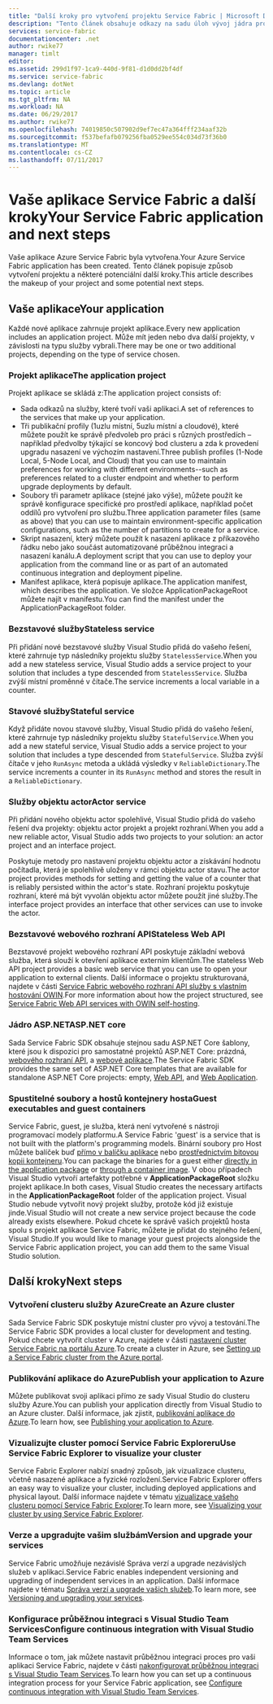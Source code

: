 ```yaml
---
title: "Další kroky pro vytvoření projektu Service Fabric | Microsoft Docs"
description: "Tento článek obsahuje odkazy na sadu úloh vývoj jádra pro Service Fabric"
services: service-fabric
documentationcenter: .net
author: rwike77
manager: timlt
editor: 
ms.assetid: 299d1f97-1ca9-440d-9f81-d1d0dd2bf4df
ms.service: service-fabric
ms.devlang: dotNet
ms.topic: article
ms.tgt_pltfrm: NA
ms.workload: NA
ms.date: 06/29/2017
ms.author: rwike77
ms.openlocfilehash: 74019850c507902d9ef7ec47a364fff234aaf32b
ms.sourcegitcommit: f537befafb079256fba0529ee554c034d73f36b0
ms.translationtype: MT
ms.contentlocale: cs-CZ
ms.lasthandoff: 07/11/2017
---
```

# <a name="your-service-fabric-application-and-next-steps"></a><span data-ttu-id="494b3-103">Vaše aplikace Service Fabric a další kroky</span><span class="sxs-lookup"><span data-stu-id="494b3-103">Your Service Fabric application and next steps</span></span>
<span data-ttu-id="494b3-104">Vaše aplikace Azure Service Fabric byla vytvořena.</span><span class="sxs-lookup"><span data-stu-id="494b3-104">Your Azure Service Fabric application has been created.</span></span> <span data-ttu-id="494b3-105">Tento článek popisuje způsob vytvoření projektu a některé potenciální další kroky.</span><span class="sxs-lookup"><span data-stu-id="494b3-105">This article describes the makeup of your project and some potential next steps.</span></span>

## <a name="your-application"></a><span data-ttu-id="494b3-106">Vaše aplikace</span><span class="sxs-lookup"><span data-stu-id="494b3-106">Your application</span></span>
<span data-ttu-id="494b3-107">Každé nové aplikace zahrnuje projekt aplikace.</span><span class="sxs-lookup"><span data-stu-id="494b3-107">Every new application includes an application project.</span></span> <span data-ttu-id="494b3-108">Může mít jeden nebo dva další projekty, v závislosti na typu služby vybrali.</span><span class="sxs-lookup"><span data-stu-id="494b3-108">There may be one or two additional projects, depending on the type of service chosen.</span></span>

### <a name="the-application-project"></a><span data-ttu-id="494b3-109">Projekt aplikace</span><span class="sxs-lookup"><span data-stu-id="494b3-109">The application project</span></span>
<span data-ttu-id="494b3-110">Projekt aplikace se skládá z:</span><span class="sxs-lookup"><span data-stu-id="494b3-110">The application project consists of:</span></span>

* <span data-ttu-id="494b3-111">Sada odkazů na služby, které tvoří vaši aplikaci.</span><span class="sxs-lookup"><span data-stu-id="494b3-111">A set of references to the services that make up your application.</span></span>
* <span data-ttu-id="494b3-112">Tři publikační profily (1uzlu místní, 5uzlu místní a cloudové), které můžete použít ke správě předvoleb pro práci s různých prostředích – například předvolby týkající se koncový bod clusteru a zda k provedení upgradu nasazení ve výchozím nastavení.</span><span class="sxs-lookup"><span data-stu-id="494b3-112">Three publish profiles (1-Node Local, 5-Node Local, and Cloud) that you can use to maintain preferences for working with different environments--such as preferences related to a cluster endpoint and whether to perform upgrade deployments by default.</span></span>
* <span data-ttu-id="494b3-113">Soubory tři parametr aplikace (stejné jako výše), můžete použít ke správě konfigurace specifické pro prostředí aplikace, například počet oddílů pro vytvoření pro službu.</span><span class="sxs-lookup"><span data-stu-id="494b3-113">Three application parameter files (same as above) that you can use to maintain environment-specific application configurations, such as the number of partitions to create for a service.</span></span>
* <span data-ttu-id="494b3-114">Skript nasazení, který můžete použít k nasazení aplikace z příkazového řádku nebo jako součást automatizované průběžnou integraci a nasazení kanálu.</span><span class="sxs-lookup"><span data-stu-id="494b3-114">A deployment script that you can use to deploy your application from the command line or as part of an automated continuous integration and deployment pipeline.</span></span>
* <span data-ttu-id="494b3-115">Manifest aplikace, která popisuje aplikace.</span><span class="sxs-lookup"><span data-stu-id="494b3-115">The application manifest, which describes the application.</span></span> <span data-ttu-id="494b3-116">Ve složce ApplicationPackageRoot můžete najít v manifestu.</span><span class="sxs-lookup"><span data-stu-id="494b3-116">You can find the manifest under the ApplicationPackageRoot folder.</span></span>

### <a name="stateless-service"></a><span data-ttu-id="494b3-117">Bezstavové služby</span><span class="sxs-lookup"><span data-stu-id="494b3-117">Stateless service</span></span>
<span data-ttu-id="494b3-118">Při přidání nové bezstavové služby Visual Studio přidá do vašeho řešení, které zahrnuje typ následníky projektu služby `StatelessService`.</span><span class="sxs-lookup"><span data-stu-id="494b3-118">When you add a new stateless service, Visual Studio adds a service project to your solution that includes a type descended from `StatelessService`.</span></span> <span data-ttu-id="494b3-119">Služba zvýší místní proměnné v čítače.</span><span class="sxs-lookup"><span data-stu-id="494b3-119">The service increments a local variable in a counter.</span></span>

### <a name="stateful-service"></a><span data-ttu-id="494b3-120">Stavové služby</span><span class="sxs-lookup"><span data-stu-id="494b3-120">Stateful service</span></span>
<span data-ttu-id="494b3-121">Když přidáte novou stavové služby, Visual Studio přidá do vašeho řešení, které zahrnuje typ následníky projektu služby `StatefulService`.</span><span class="sxs-lookup"><span data-stu-id="494b3-121">When you add a new stateful service, Visual Studio adds a service project to your solution that includes a type descended from `StatefulService`.</span></span> <span data-ttu-id="494b3-122">Služba zvýší čítače v jeho `RunAsync` metoda a ukládá výsledky v `ReliableDictionary`.</span><span class="sxs-lookup"><span data-stu-id="494b3-122">The service increments a counter in its `RunAsync` method and stores the result in a `ReliableDictionary`.</span></span>

### <a name="actor-service"></a><span data-ttu-id="494b3-123">Služby objektu actor</span><span class="sxs-lookup"><span data-stu-id="494b3-123">Actor service</span></span>
<span data-ttu-id="494b3-124">Při přidání nového objektu actor spolehlivé, Visual Studio přidá do vašeho řešení dva projekty: objektu actor projekt a projekt rozhraní.</span><span class="sxs-lookup"><span data-stu-id="494b3-124">When you add a new reliable actor, Visual Studio adds two projects to your solution: an actor project and an interface project.</span></span>

<span data-ttu-id="494b3-125">Poskytuje metody pro nastavení projektu objektu actor a získávání hodnotu počítadla, která je spolehlivě uloženy v rámci objektu actor stavu.</span><span class="sxs-lookup"><span data-stu-id="494b3-125">The actor project provides methods for setting and getting the value of a counter that is reliably persisted within the actor's state.</span></span> <span data-ttu-id="494b3-126">Rozhraní projektu poskytuje rozhraní, které má být vyvolán objektu actor můžete použít jiné služby.</span><span class="sxs-lookup"><span data-stu-id="494b3-126">The interface project provides an interface that other services can use to invoke the actor.</span></span>

### <a name="stateless-web-api"></a><span data-ttu-id="494b3-127">Bezstavové webového rozhraní API</span><span class="sxs-lookup"><span data-stu-id="494b3-127">Stateless Web API</span></span>
<span data-ttu-id="494b3-128">Bezstavové projekt webového rozhraní API poskytuje základní webová služba, která slouží k otevření aplikace externím klientům.</span><span class="sxs-lookup"><span data-stu-id="494b3-128">The stateless Web API project provides a basic web service that you can use to open your application to external clients.</span></span> <span data-ttu-id="494b3-129">Další informace o projektu strukturovaná, najdete v části [Service Fabric webového rozhraní API služby s vlastním hostování OWIN](service-fabric-reliable-services-communication-webapi.md).</span><span class="sxs-lookup"><span data-stu-id="494b3-129">For more information about how the project structured, see [Service Fabric Web API services with OWIN self-hosting](service-fabric-reliable-services-communication-webapi.md).</span></span>


### <a name="aspnet-core"></a><span data-ttu-id="494b3-130">Jádro ASP.NET</span><span class="sxs-lookup"><span data-stu-id="494b3-130">ASP.NET core</span></span>
<span data-ttu-id="494b3-131">Sada Service Fabric SDK obsahuje stejnou sadu ASP.NET Core šablony, které jsou k dispozici pro samostatné projektů ASP.NET Core: prázdná, [webového rozhraní API][aspnet-webapi], a [webové aplikace][aspnet-webapp].</span><span class="sxs-lookup"><span data-stu-id="494b3-131">The Service Fabric SDK provides the same set of ASP.NET Core templates that are available for standalone ASP.NET Core projects: empty, [Web API][aspnet-webapi], and [Web Application][aspnet-webapp].</span></span>

### <a name="guest-executables-and-guest-containers"></a><span data-ttu-id="494b3-132">Spustitelné soubory a hostů kontejnery hosta</span><span class="sxs-lookup"><span data-stu-id="494b3-132">Guest executables and guest containers</span></span>

<span data-ttu-id="494b3-133">Service Fabric, guest, je služba, která není vytvořené s nástroji programovací modely platformu.</span><span class="sxs-lookup"><span data-stu-id="494b3-133">A Service Fabric 'guest' is a service that is not built with the platform's programming models.</span></span> <span data-ttu-id="494b3-134">Binární soubory pro Host můžete balíček buď [přímo v balíčku aplikace](service-fabric-deploy-existing-app.md) nebo [prostřednictvím bitovou kopii kontejneru](service-fabric-deploy-container.md).</span><span class="sxs-lookup"><span data-stu-id="494b3-134">You can package the binaries for a guest either [directly in the application package](service-fabric-deploy-existing-app.md) or [through a container image](service-fabric-deploy-container.md).</span></span> <span data-ttu-id="494b3-135">V obou případech Visual Studio vytvoří artefakty potřebné v **ApplicationPackageRoot** složku projekt aplikace.</span><span class="sxs-lookup"><span data-stu-id="494b3-135">In both cases, Visual Studio creates the necessary artifacts in the **ApplicationPackageRoot** folder of the application project.</span></span> <span data-ttu-id="494b3-136">Visual Studio nebude vytvořit nový projekt služby, protože kód již existuje jinde.</span><span class="sxs-lookup"><span data-stu-id="494b3-136">Visual Studio will not create a new service project because the code already exists elsewhere.</span></span> <span data-ttu-id="494b3-137">Pokud chcete ke správě vašich projektů hosta spolu s projekt aplikace Service Fabric, můžete je přidat do stejného řešení, Visual Studio.</span><span class="sxs-lookup"><span data-stu-id="494b3-137">If you would like to manage your guest projects alongside the Service Fabric application project, you can add them to the same Visual Studio solution.</span></span>

## <a name="next-steps"></a><span data-ttu-id="494b3-138">Další kroky</span><span class="sxs-lookup"><span data-stu-id="494b3-138">Next steps</span></span>
### <a name="create-an-azure-cluster"></a><span data-ttu-id="494b3-139">Vytvoření clusteru služby Azure</span><span class="sxs-lookup"><span data-stu-id="494b3-139">Create an Azure cluster</span></span>
<span data-ttu-id="494b3-140">Sada Service Fabric SDK poskytuje místní cluster pro vývoj a testování.</span><span class="sxs-lookup"><span data-stu-id="494b3-140">The Service Fabric SDK provides a local cluster for development and testing.</span></span> <span data-ttu-id="494b3-141">Pokud chcete vytvořit cluster v Azure, najdete v části [nastavení cluster Service Fabric na portálu Azure][create-cluster-in-portal].</span><span class="sxs-lookup"><span data-stu-id="494b3-141">To create a cluster in Azure, see [Setting up a Service Fabric cluster from the Azure portal][create-cluster-in-portal].</span></span>

### <a name="publish-your-application-to-azure"></a><span data-ttu-id="494b3-142">Publikování aplikace do Azure</span><span class="sxs-lookup"><span data-stu-id="494b3-142">Publish your application to Azure</span></span>
<span data-ttu-id="494b3-143">Můžete publikovat svoji aplikaci přímo ze sady Visual Studio do clusteru služby Azure.</span><span class="sxs-lookup"><span data-stu-id="494b3-143">You can publish your application directly from Visual Studio to an Azure cluster.</span></span> <span data-ttu-id="494b3-144">Další informace, jak zjistit, [publikování aplikace do Azure][publish-app-to-azure].</span><span class="sxs-lookup"><span data-stu-id="494b3-144">To learn how, see [Publishing your application to Azure][publish-app-to-azure].</span></span>

### <a name="use-service-fabric-explorer-to-visualize-your-cluster"></a><span data-ttu-id="494b3-145">Vizualizujte cluster pomocí Service Fabric Exploreru</span><span class="sxs-lookup"><span data-stu-id="494b3-145">Use Service Fabric Explorer to visualize your cluster</span></span>
<span data-ttu-id="494b3-146">Service Fabric Explorer nabízí snadný způsob, jak vizualizace clusteru, včetně nasazené aplikace a fyzické rozložení.</span><span class="sxs-lookup"><span data-stu-id="494b3-146">Service Fabric Explorer offers an easy way to visualize your cluster, including deployed applications and physical layout.</span></span> <span data-ttu-id="494b3-147">Další informace najdete v tématu [vizualizace vašeho clusteru pomocí Service Fabric Explorer][visualize-with-sfx].</span><span class="sxs-lookup"><span data-stu-id="494b3-147">To learn more, see [Visualizing your cluster by using Service Fabric Explorer][visualize-with-sfx].</span></span>

### <a name="version-and-upgrade-your-services"></a><span data-ttu-id="494b3-148">Verze a upgradujte vašim službám</span><span class="sxs-lookup"><span data-stu-id="494b3-148">Version and upgrade your services</span></span>
<span data-ttu-id="494b3-149">Service Fabric umožňuje nezávislé Správa verzí a upgrade nezávislých služeb v aplikaci.</span><span class="sxs-lookup"><span data-stu-id="494b3-149">Service Fabric enables independent versioning and upgrading of independent services in an application.</span></span> <span data-ttu-id="494b3-150">Další informace najdete v tématu [Správa verzí a upgrade vašich služeb][app-upgrade-tutorial].</span><span class="sxs-lookup"><span data-stu-id="494b3-150">To learn more, see [Versioning and upgrading your services][app-upgrade-tutorial].</span></span>

### <a name="configure-continuous-integration-with-visual-studio-team-services"></a><span data-ttu-id="494b3-151">Konfigurace průběžnou integraci s Visual Studio Team Services</span><span class="sxs-lookup"><span data-stu-id="494b3-151">Configure continuous integration with Visual Studio Team Services</span></span>
<span data-ttu-id="494b3-152">Informace o tom, jak můžete nastavit průběžnou integraci proces pro vaši aplikaci Service Fabric, najdete v části [nakonfigurovat průběžnou integraci s Visual Studio Team Services][ci-with-vso].</span><span class="sxs-lookup"><span data-stu-id="494b3-152">To learn how you can set up a continuous integration process for your Service Fabric application, see [Configure continuous integration with Visual Studio Team Services][ci-with-vso].</span></span>

<!-- Links -->
[add-web-frontend]: service-fabric-add-a-web-frontend.md
[create-cluster-in-portal]: service-fabric-cluster-creation-via-portal.md
[publish-app-to-azure]: service-fabric-publish-app-remote-cluster.md
[visualize-with-sfx]: service-fabric-visualizing-your-cluster.md
[ci-with-vso]: service-fabric-set-up-continuous-integration.md
[reliable-services-webapi]: service-fabric-reliable-services-communication-webapi.md
[app-upgrade-tutorial]: service-fabric-application-upgrade-tutorial.md
[aspnet-webapi]: https://docs.asp.net/en/latest/tutorials/first-web-api.html
[aspnet-webapp]: https://docs.asp.net/en/latest/tutorials/first-mvc-app/index.html
